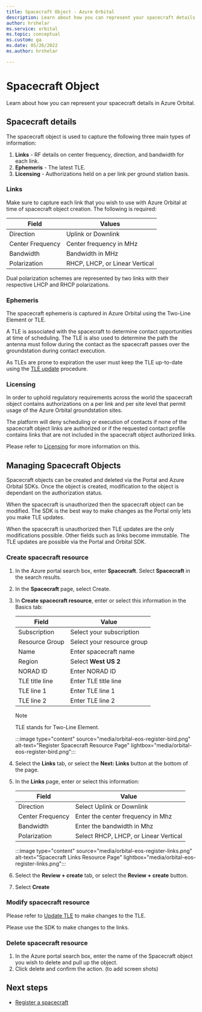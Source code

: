 ```yaml
---
title: Spacecraft Object - Azure Orbital
description: Learn about how you can represent your spacecraft details in Azure Orbital.
author: hrshelar
ms.service: orbital
ms.topic: conceptual
ms.custom: ga
ms.date: 05/26/2022
ms.author: hrshelar

---
```


# Spacecraft Object

Learn about how you can represent your spacecraft details in Azure Orbital. 

## Spacecraft details

The spacecraft object is used to capture the following three main types of information:

1. **Links** - RF details on center frequency, direction, and bandwidth for each link.
1. **Ephemeris** - The latest TLE.
1. **Licensing** - Authorizations held on a per link per ground station basis.

### Links

Make sure to capture each link that you wish to use with Azure Orbital at time of spacecraft object creation. The following is required:

   | **Field** | **Values** |
   | --- | --- |
   | Direction | Uplink or Downlink |
   | Center Frequency | Center frequency in MHz |
   | Bandwidth | Bandwidth in MHz |
   | Polarization | RHCP, LHCP, or Linear Vertical |

Dual polarization schemes are represented by two links with their respective LHCP and RHCP polarizations.

### Ephemeris

The spacecraft ephemeris is captured in Azure Orbital using the Two-Line Element or TLE. 

A TLE is associated with the spacecraft to determine contact opportunities at time of scheduling. The TLE is also used to determine the path the antenna must follow during the contact as the spacecraft passes over the groundstation during contact execution.

As TLEs are prone to expiration the user must keep the TLE up-to-date using the [TLE update](update-tle.md) procedure.

### Licensing

 In order to uphold regulatory requirements across the world the spacecraft object contains authorizations on a per link and per site level that permit usage of the Azure Orbital groundstation sites.

The platform will deny scheduling or execution of contacts if none of the spacecraft object links are authorized or if the requested contact profile contains links that are not included in the spacecraft object authorized links.

Please refer to [Licensing](concepts-licensing.md) for more information on this.

## Managing Spacecraft Objects

Spacecraft objects can be created and deleted via the Portal and Azure Orbital SDKs. Once the object is created, modification to the object is dependant on the authorization status.

When the spacecraft is unauthorized then the spacecraft object can be modified. The SDK is the best way to make changes as the Portal only lets you make TLE updates.

When the spacecraft is unauthorized then TLE updates are the only modifications possible. Other fields such as links become immutable. The TLE updates are possible via the Portal and Orbital SDK.

### Create spacecraft resource

1. In the Azure portal search box, enter **Spacecraft**. Select **Spacecraft** in the search results.
2. In the **Spacecraft** page, select Create.
3. In **Create spacecraft resource**, enter or select this information in the Basics tab:

   | **Field** | **Value** |
   | --- | --- |
   | Subscription | Select your subscription |
   | Resource Group | Select your resource group |
   | Name | Enter spacecraft name |
   | Region | Select **West US 2** |
   | NORAD ID | Enter NORAD ID |
   | TLE title line | Enter TLE title line |
   | TLE line 1 | Enter TLE line 1 |
   | TLE line 2 | Enter TLE line 2 |

   > [!NOTE]
   > TLE stands for Two-Line Element.

   :::image type="content" source="media/orbital-eos-register-bird.png" alt-text="Register Spacecraft Resource Page" lightbox="media/orbital-eos-register-bird.png":::

4. Select the **Links** tab, or select the **Next: Links** button at the bottom of the page.
5. In the **Links** page, enter or select this information:

   | **Field** | **Value** |
   | --- | --- |
   | Direction | Select Uplink or Downlink |
   | Center Frequency | Enter the center frequency in Mhz |
   | Bandwidth | Enter the bandwidth in Mhz |
   | Polarization | Select RHCP, LHCP, or Linear Vertical |

   :::image type="content" source="media/orbital-eos-register-links.png" alt-text="Spacecraft Links Resource Page" lightbox="media/orbital-eos-register-links.png":::

6. Select the **Review + create** tab, or select the **Review + create** button.
7. Select **Create**

### Modify spacecraft resource

Please refer to [Update TLE](update-tle.md) to make changes to the TLE.

Please use the SDK to make changes to the links.

### Delete spacecraft resource

1. In the Azure portal search box, enter the name of the Spacecraft object you wish to delete and pull up the object.
1. Click delete and confirm the action. (to add screen shots)


## Next steps

- [Register a spacecraft](register-spacecraft.md)

